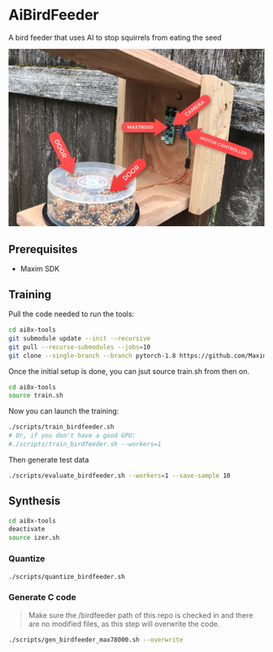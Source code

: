 # AiBirdFeeder

A bird feeder that uses AI to stop squirrels from eating the seed

![AI Birdfeeder With Annotations](annotated_birdfeeder.png)

## Prerequisites

- Maxim SDK

## Training

Pull the code needed to run the tools:

```bash
cd ai8x-tools
git submodule update --init --recursive
git pull --recurse-submodules --jobs=10
git clone --single-branch --branch pytorch-1.8 https://github.com/MaximIntegratedAI/distiller.git
```

Once the initial setup is done, you can jsut source train.sh from then on.

```bash
cd ai8x-tools
source train.sh
```

Now you can launch the training:

```bash
./scripts/train_birdfeeder.sh
# Or, if you don't have a good GPU:
#./scripts/train_birdfeeder.sh --workers=1
```

Then generate test data

```bash
./scripts/evaluate_birdfeeder.sh --workers=1 --save-sample 10
```

## Synthesis

```bash
cd ai8x-tools
deactivate
source izer.sh
```

### Quantize

```bash
./scripts/quantize_birdfeeder.sh
```

### Generate C code

> Make sure the /birdfeeder path of this repo is checked in and there are no modified files, as this step will overwrite the code.

```bash
./scripts/gen_birdfeeder_max78000.sh --overwrite
```
